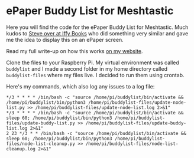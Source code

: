 # ePaper Buddy List for Meshtastic

Here you will find the code for the ePaper Buddy List for Meshtastic. Much kudos to [Steve over at Iffy Books](https://github.com/iffybooks/meshtastic-buddy-list/tree/main) who did something very similar and gave me the idea to display this on an ePaper screen.

Read my full write-up on how this works [on my website](https://boda.codes/post/meshtastic-buddy-list).

Clone the files to your Raspberry Pi. My virtual environment was called `buddylist` and I made a second folder in my home directory called `buddylist-files` where my files live. I decided to run them using crontab. 

Here's my commands, which also log any issues to a log file:
```
*/3 * * * * /bin/bash -c "source /home/pi/buddylist/bin/activate && /home/pi/buddylist/bin/python3 /home/pi/buddylist-files/update-node-list.py >> /home/pi/buddylist-files/update-node-list.log 2>&1"
*/3 * * * * /bin/bash -c "source /home/pi/buddylist/bin/activate && sleep 60; /home/pi/buddylist/bin/python3 /home/pi/buddylist-files/update-buddy-list.py >> /home/pi/buddylist-files/update-buddy-list.log 2>&1"
2 23 */3 * * /bin/bash -c "source /home/pi/buddylist/bin/activate && sleep 60; /home/pi/buddylist/bin/python3 /home/pi/buddylist-files/node-list-cleanup.py >> /home/pi/buddylist-files/node-list-cleanup.log 2>&1"
```
